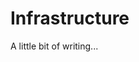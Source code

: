 
# Infrastructure

<!--{
  "title": "Infrastructure",
  "status": 0
}-->

A little bit of writing...